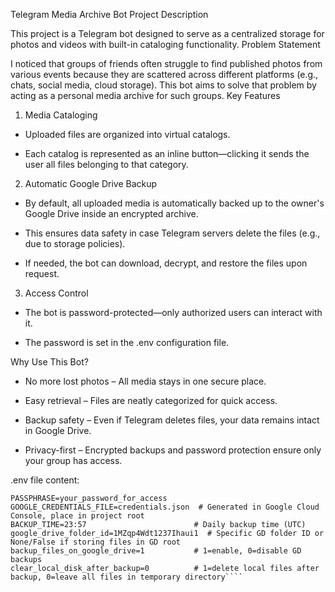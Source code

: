 Telegram Media Archive Bot
Project Description

This project is a Telegram bot designed to serve as a centralized storage for photos and videos with built-in cataloging functionality.
Problem Statement

I noticed that groups of friends often struggle to find published photos from various events because they are scattered across different platforms (e.g., chats, social media, cloud storage). This bot aims to solve that problem by acting as a personal media archive for such groups.
Key Features
1. Media Cataloging

- Uploaded files are organized into virtual catalogs.

- Each catalog is represented as an inline button—clicking it sends the user all files belonging to that category.

2. Automatic Google Drive Backup

- By default, all uploaded media is automatically backed up to the owner's Google Drive inside an encrypted archive.

- This ensures data safety in case Telegram servers delete the files (e.g., due to storage policies).

- If needed, the bot can download, decrypt, and restore the files upon request.

3. Access Control

- The bot is password-protected—only authorized users can interact with it.

- The password is set in the .env configuration file.

Why Use This Bot?

- No more lost photos – All media stays in one secure place.

- Easy retrieval – Files are neatly categorized for quick access.

- Backup safety – Even if Telegram deletes files, your data remains intact in Google Drive.

- Privacy-first – Encrypted backups and password protection ensure only your group has access.

.env file content:

````BOT_TOKEN=your_telegram_bot_token
PASSPHRASE=your_password_for_access
GOOGLE_CREDENTIALS_FILE=credentials.json  # Generated in Google Cloud Console, place in project root
BACKUP_TIME=23:57                        # Daily backup time (UTC)
google_drive_folder_id=1MZqp4Wdt1237Ihaui1  # Specific GD folder ID or None/False if storing files in GD root
backup_files_on_google_drive=1           # 1=enable, 0=disable GD backups
clear_local_disk_after_backup=0          # 1=delete local files after backup, 0=leave all files in temporary directory````
